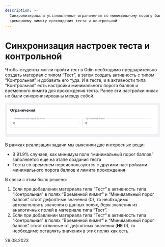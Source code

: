 ```yaml
---
description: >-
  Синхронизировали установленные ограничения по минимальному порогу баллов и
  временному лимиту прохождения теста и контрольной
---
```


# Синхронизация настроек теста и контрольной

Чтобы студенты могли пройти тест в Odin необходимо предварительно создать материал с типом “Тест”, а затем создать активность с типом “Контрольная” и добавить его туда. И в тесте, и в активности типа “Контрольная” есть настройки минимального порога баллов и временного лимита для прохождения теста. Ранее эти настройки никак не были синхронизированы между собой.

![](<../../.gitbook/assets/image (141).png>)

В рамках реализации задачи мы выяснили две интересные вещи:

* В 91.9% случаев, как минимум поле “минимальный порог баллов” заполняется еще на этапе создания теста
* Тесты со временем переиспользуются с другими настройками минимального порога баллов и лимита прохождения

В связи с этим было решено:

1. Если при добавлении материала типа “Тест” в активность типа “Контрольная” в полях “Временной лимит” и “Минимальный порог баллов” стоят дефолтные значения (0), то необходимо автозаполнять значения в данных полях, беря значения из аналогичных полей в материале типа “Тест”.
2. Если при добавлении материала типа “Тест” в активность типа “Контрольная” в полях “Временной лимит” и “Минимальный порог баллов” стоят отличные от дефолтных значения (**НЕ** 0), то необходимо оставлять значения в этих полях как есть.

29.08.2023
